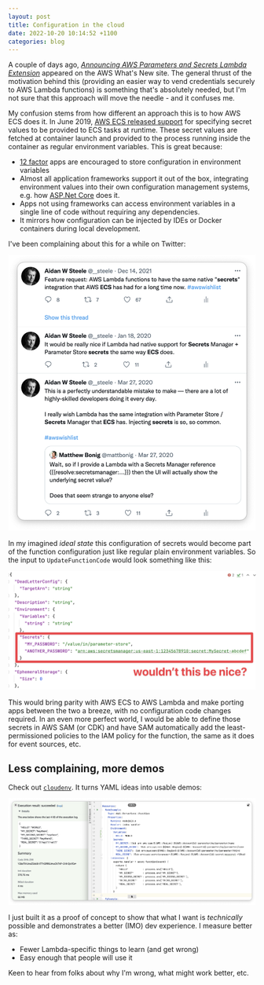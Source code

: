 ```yaml
---
layout: post
title: Configuration in the cloud
date: 2022-10-20 10:14:52 +1100
categories: blog
---
```


A couple of days ago, [_Announcing AWS Parameters and Secrets Lambda Extension_][aws-blog]
appeared on the AWS What's New site. The general thrust of the motivation behind 
this (providing an easier way to vend credentials securely to AWS Lambda functions)
is something that's absolutely needed, but I'm not sure that this approach will
move the needle - and it confuses me.

My confusion stems from how different an approach this is to how AWS ECS does it.
In June 2019, [AWS ECS released support][ecs-blog] for specifying secret values 
to be provided to ECS tasks at runtime. These secret values are fetched at 
container launch and provided to the process running inside the container as
regular environment variables. This is great because:

* [12 factor][12f] apps are encouraged to store configuration in environment variables
* Almost all application frameworks support it out of the box, integrating 
  environment values into their own configuration management systems, e.g.
  how [ASP.Net Core][anc] does it.
* Apps not using frameworks can access environment variables in a single line
  of code without requiring any dependencies.
* It mirrors how configuration can be injected by IDEs or Docker containers
  during local development.

I've been complaining about this for a while on Twitter:

![tweets](/assets/2022-10-20-tweets.png)

In my imagined _ideal state_ this configuration of secrets would become part
of the function configuration just like regular plain environment variables. So
the input to `UpdateFunctionCode` would look something like this:

![tweets](/assets/2022-10-20-ufc-json.png)

This would bring parity with AWS ECS to AWS Lambda and make porting apps between
the two a breeze, with no configuration code changes required. In an even more
perfect world, I would be able to define those secrets in AWS SAM (or CDK) and
have SAM automatically add the least-permissioned policies to the IAM policy for
the function, the same as it does for event sources, etc.

## Less complaining, more demos

Check out [`cloudenv`][cloudenv]. It turns YAML ideas into usable demos:

![tada](/assets/2022-10-20-tada.png)

I just built it as a proof of concept to show that what I want is _technically_ 
possible and demonstrates a better (IMO) dev experience. I measure better as:

* Fewer Lambda-specific things to learn (and get wrong)
* Easy enough that people will use it

Keen to hear from folks about why I'm wrong, what might work better, etc.

[aws-blog]: https://aws.amazon.com/about-aws/whats-new/2022/10/aws-parameters-secrets-lambda-extension/
[ecs-blog]: https://aws.amazon.com/blogs/compute/securing-credentials-using-aws-secrets-manager-with-aws-fargate/
[12f]: https://12factor.net/config
[anc]: https://learn.microsoft.com/en-us/aspnet/core/fundamentals/configuration/?view=aspnetcore-6.0#non-prefixed-environment-variables
[cloudenv]: https://github.com/aidansteele/cloudenv
